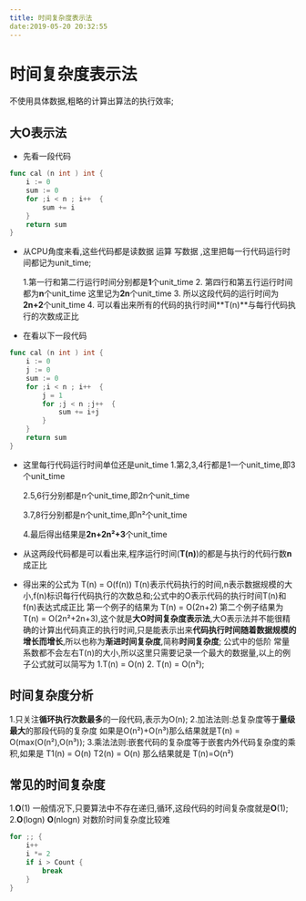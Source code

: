 ```yaml
---
title: 时间复杂度表示法
date:2019-05-20 20:32:55
---
```


#	时间复杂度表示法

不使用具体数据,粗略的计算出算法的执行效率;
<!--more-->

##	大**O**表示法
*	先看一段代码
```go
func cal (n int ) int {
	i := 0
	sum := 0
	for ;i < n ; i++  {
		sum += i
	}
	return sum
}
```
* 从CPU角度来看,这些代码都是读数据 运算 写数据 ,这里把每一行代码运行时间都记为unit_time;
  
     1.第一行和第二行运行时间分别都是**1**个unit_time
     2. 第四行和第五行运行时间都为**n**个unit_time 这里记为**2n**个unit_time
     3. 所以这段代码的运行时间为**2n+2**个unit_time
     4. 可以看出来所有的代码的执行时间**T(n)**与每行代码执行的次数成正比 
    
*	在看以下一段代码

```go
func cal (n int ) int {
	i := 0
	j := 0
	sum := 0
	for ;i < n ; i++  {
		j = 1
		for ;j < n ;j++  {
			sum += i+j
		}
	}
	return sum
}
```

*	这里每行代码运行时间单位还是unit_time
	1.第2,3,4行都是1一个unit_time,即3个unit_time
	
	2.5,6行分别都是n个unit_time,即2n个unit_time
	
	3.7,8行分别都是n个unit_time,即n²个unit_time
	
	4.最后得出结果是**2n+2n²+3**个unit_time
	
*	从这两段代码都是可以看出来,程序运行时间(**T(n)**)的都是与执行的代码行数**n**成正比
*	得出来的公式为 T(n) = O(f(n))
	T(n)表示代码执行的时间,n表示数据规模的大小,f(n)标识每行代码执行的次数总和;公式中的O表示代码的执行时间T(n)和f(n)表达式成正比
	第一个例子的结果为 T(n) = O(2n+2) 第二个例子结果为T(n) = O(2n²+2n+3),这个就是**大O时间复杂度表示法**,大O表示法并不能很精确的计算出代码真正的执行时间,只是能表示出来**代码执行时间随着数据规模的增长而增长**,所以也称为**渐进时间复杂度**,简称**时间复杂度**;
	公式中的低阶 常量 系数都不会左右T(n)的大小,所以这里只需要记录一个最大的数据量,以上的例子公式就可以简写为 1.T(n) = O(n) 2. T(n) = O(n²);
	
	
## 时间复杂度分析
1.只关注**循环执行次数最多**的一段代码,表示为O(n);
2.加法法则:总复杂度等于**量级最大**的那段代码的复杂度 如果是O(n²)+O(n³)那么结果就是T(n) = O(max(O(n²),O(n³));
3.乘法法则:嵌套代码的复杂度等于嵌套内外代码复杂度的乘积,如果是 T1(n) = O(n) T2(n) = O(n) 那么结果就是 T(n)=O(n²)



## 常见的时间复杂度
1.**O**(1) 
	一般情况下,只要算法中不存在递归,循环,这段代码的时间复杂度就是**O**(1);
2.**O**(logn) **O**(nlogn)
	对数阶时间复杂度比较难	

~~~go
for ;; {
	i++
	i *= 2
	if i > Count {
		break
	}	
}
~~~



